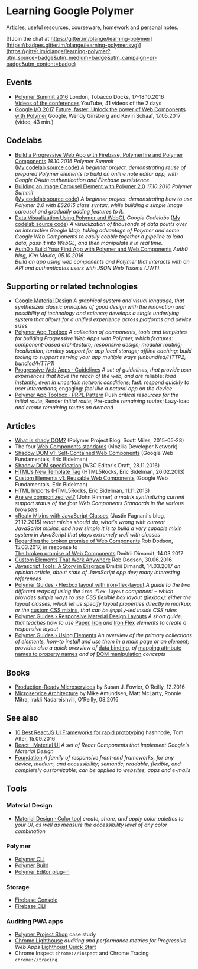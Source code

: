 # Learning Google Polymer

Articles, useful resources, courseware, homework and personal notes.

[![Join the chat at https://gitter.im/olange/learning-polymer](https://badges.gitter.im/olange/learning-polymer.svg)](https://gitter.im/olange/learning-polymer?utm_source=badge&utm_medium=badge&utm_campaign=pr-badge&utm_content=badge)

## Events

* [Polymer Summit 2016](https://www.polymer-project.org/summit/schedule) London, Tobacco Docks, 17-18.10.2016  
[Videos of the conferences](https://www.youtube.com/playlist?list=PLNYkxOF6rcICc687SxHQRuo9TVNOJelSZ) YouTube, 41 videos of the 2 days
* [Google I/O 2017](https://events.google.com/io/)
  [Future, faster: Unlock the power of Web Components with Polymer](https://www.youtube.com/watch?v=cuoZenpQveQ&list=PLNYkxOF6rcICniLJ2rfj0FexlA-9zmJJE&index=2) Google, Wendy Ginsberg and Kevin Schaaf, 17.05.2017 (video, 43 min.)

## Codelabs

* [Build a Progressive Web App with Firebase, Polymerfire and Polymer Components](https://codelabs.developers.google.com/codelabs/polymer-firebase-pwa/index.html) _18.10.2016 Polymer Summit_  
([My codelab source code](https://github.com/olange/learning-polymer/tree/master/pwa-firebase)) _A beginner project, demonstrating reuse of prepared Polymer elements to build an online note editor app, with Google OAuth authentication and Firebase persistence._
* [Building an Image Carousel Element with Polymer 2.0](https://codelabs.developers.google.com/codelabs/polymer-2-carousel/) _17.10.2016 Polymer Summit_  
([My codelab source code](https://github.com/olange/learning-polymer/tree/master/carousel)) _A beginner project, demonstrating how to use Polymer 2.0 with ES2015 class syntax, while building a simple image carousel and gradually adding features to it._
* [Data Visualization Using Polymer and WebGL](https://codelabs.developers.google.com/codelabs/polymer-webgl/) _Google Codelabs_ ([My codelab source code](https://github.com/olange/learning-polymer/tree/master/plygmap)) _A visualization of thousands of data points over an interactive Google Map, taking advantage of Polymer and some Google Web Components to easily cobble together a pipeline to load data, pass it into WebGL, and then manipulate it in real time._
* [Auth0 › Build Your First App with Polymer and Web Components](https://auth0.com/blog/build-your-first-app-with-polymer-and-web-components/) _Auth0 blog, Kim Maida, 05.10.2016_  
  _Build an app using web components and Polymer that interacts with an API and authenticates users with JSON Web Tokens (JWT)._

## Supporting or related technologies

* [Google Material Design](https://material.io/guidelines/material-design/introduction.html) _A graphical system and visual language, that synthesizes classic principles of good design with the innovation and possibility of technology and science; develops a single underlying system that allows for a unified experience across platforms and device sizes_
* [Polymer App Toolbox](https://www.polymer-project.org/2.0/toolbox/index) _A collection of components, tools and templates for building Progressive Web Apps with Polymer, which features: component-based architecture; responsive design; modular routing; localization; turnkey support for app local storage;
offline caching; build tooling to support serving your app multiple ways (unbundled/HTTP2, bundled/HTTP1)_
* [Progressive Web Apps · Guidelines](https://developers.google.com/web/progressive-web-apps) _A set of guidelines, that provide user experiences that have the reach of the web, and are_ reliable: _load instantly, even in uncertain network conditions_; fast: _respond quickly to user interactions_; engaging: _feel like a natural app on the device_
* [Polymer App Toolbox · PRPL Pattern](https://www.polymer-project.org/2.0/toolbox/prpl) Push _critical resources for the initial route_; Render _initial route_; Pre-cache _remaining routes_; Lazy-load _and create remaining routes on demand_

## Articles

* [What is shady DOM?](https://www.polymer-project.org/1.0/blog/shadydom) (Polymer Project Blog, Scott Miles, 2015-05-28)
* The four [Web Components standards](https://developer.mozilla.org/en-US/docs/Web/Web_Components) (Mozilla Developer Network)
 * [Shadow DOM v1: Self-Contained Web Components](https://developers.google.com/web/fundamentals/getting-started/primers/shadowdom) (Google Web Fundamentals, Eric Bidelman)
 * [Shadow DOM specification](http://w3c.github.io/webcomponents/spec/shadow/) (W3C Editor's Draft, 28.11.2016)
 * [HTML's New Template Tag](https://www.html5rocks.com/en/tutorials/webcomponents/template/) (HTML5Rocks, Eric Bidelman, 26.02.2013)
 * [Custom Elements v1: Reusable Web Components](https://developers.google.com/web/fundamentals/getting-started/primers/customelements) (Google Web Fundamentals, Eric Bidelman)
 * [HTML Imports](https://www.html5rocks.com/en/tutorials/webcomponents/imports/) (HTML5Rocks, Eric Bidelman, 11.11.2013)
* [Are we componized yet?](http://jonrimmer.github.io/are-we-componentized-yet/) (John Rimmer) _a matrix synthetizing current support status of the four Web Components Standards in the various browsers_
* [«Real» Mixins with JavaScript Classes](http://justinfagnani.com/2015/12/21/real-mixins-with-javascript-classes/) (Justin Fagnani's blog, 21.12.2015) _what mixins should do, what's wrong with current JavaScript mixins, and how simple it is to build a very capable mixin system in JavaScript that plays extremely well with classes_
* [Regarding the broken promise of Web Components](https://robdodson.me/regarding-the-broken-promise-of-web-components/) Rob Dodson, 15.03.2017, in response to  
  [The broken promise of Web Components](https://dmitriid.com/blog/2017/03/the-broken-promise-of-web-components/#brief-incomplete-and-mostly-incorrect-history-of-web-components) Dmitrii Dimandt, 14.03.2017
* [Custom Elements That Work Anywhere](https://medium.com/dev-channel/custom-elements-that-work-anywhere-898e1dd2bc48#.xbmcc634v) Rob Dodson, 30.06.2016
* [Javascript Tools: A Story in Disgrace](https://dmitriid.com/blog/2016/10/javascript-tools/) Dmitrii Dimandt, 14.03.2017 _an opinion article, about state of JavaScript app dev; many interesting references_
* [Polymer Guides › Flexbox layout with iron-flex-layout](https://elements.polymer-project.org/guides/flex-layout) _A guide to the two different ways of using the `iron-flex-layout` component – which provides simple ways to use CSS flexible box layout (flexbox): either the layout classes, which let us specify layout properties directly in markup; or the_ [custom CSS mixins](https://www.polymer-project.org/1.0/docs/devguide/styling.html#custom-style), _that can be `@apply`-ied inside CSS rules_
* [Polymer Guides › Responsive Material Design Layouts](https://elements.polymer-project.org/guides/responsive-material-design-layouts) _A short guide, that teaches how to use_ [Paper](https://www.webcomponents.org/collection/PolymerElements/paper-ui-elements), [Iron](https://www.webcomponents.org/collection/PolymerElements/iron-elements) _and_ [Iron Flex](https://www.webcomponents.org/element/PolymerElements/iron-flex-layout) _elements to create a responsive layout_
* [Polymer Guides › Using Elements](https://elements.polymer-project.org/guides/using-elements) _An overview of the primary collections of elements, how-to install and use them in a main page or an element; provides also a quick overview of_ [data binding](https://www.polymer-project.org/1.0/docs/devguide/data-binding.html), _of_ [mapping attribute names to property names](https://elements.polymer-project.org/guides/using-elements#polymer-element-apis) _and of_ [DOM manipulation](https://www.polymer-project.org/1.0/docs/devguide/local-dom.html#dom-api) _concepts_

## Books

* [Production-Ready Microservices](https://www.safaribooksonline.com/library/view/production-ready-microservices/9781491965962/) by Susan J. Fowler, O'Reilly, 12.2016
* [Microservice Architecture](https://www.safaribooksonline.com/library/view/microservice-architecture/9781491956328/) by Mike Amundsen, Matt McLarty, Ronnie Mitra, Irakli Nadareishvili, O'Reilly, 08.2016

## See also

* [10 Best ReactJS UI Frameworks for rapid prototyping](https://hashnode.com/post/10-best-reactjs-ui-frameworks-for-rapid-prototyping-cit49tqx414z89c53equ4zc5k) hashnode, Tom Alter, 15.09.2016
* [React · Material UI](http://www.material-ui.com/#/) _A set of React Components that Implement Google's Material Design_
* [Foundation](http://foundation.zurb.com) _A family of responsive front-end frameworks, for any device, medium, and accessibility; semantic, readable, flexible, and completely customizable; can be applied to websites, apps and e-mails_

## Tools

### Material Design

* [Material Design · Color tool](http://material.io/color/) _create, share, and apply color palettes to your UI, as well as measure the accessibility level of any color combination_

### Polymer

* [Polymer CLI](https://github.com/Polymer/polymer-cli)
* [Polymer Build](https://github.com/Polymer/polymer-build)
* [Polymer Editor plug-in](https://github.com/Polymer/polymer-editor-service)

### Storage

* [Firebase Console](https://console.firebase.google.com)
* [Firebase CLI](https://firebase.google.com/docs/cli/)

### Auditing PWA apps

* [Polymer Project Shop](https://shop.polymer-project.org) case study
* [Chrome Lighthouse](https://github.com/GoogleChrome/lighthouse) _auditing and performance metrics for Progressive Web Apps_ [Lighthoust Quick Start](http://bit.ly/lighthouse-quickstart)
* Chrome Inspect `chrome://inspect` and Chrome Tracing `chrome://tracing`

